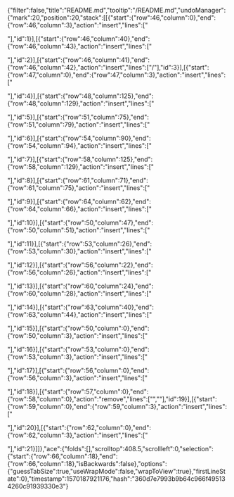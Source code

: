 {"filter":false,"title":"README.md","tooltip":"/README.md","undoManager":{"mark":20,"position":20,"stack":[[{"start":{"row":46,"column":0},"end":{"row":46,"column":3},"action":"insert","lines":["<p>"],"id":1}],[{"start":{"row":46,"column":40},"end":{"row":46,"column":43},"action":"insert","lines":["<p>"],"id":2}],[{"start":{"row":46,"column":41},"end":{"row":46,"column":42},"action":"insert","lines":["/"],"id":3}],[{"start":{"row":47,"column":0},"end":{"row":47,"column":3},"action":"insert","lines":["<p>"],"id":4}],[{"start":{"row":48,"column":125},"end":{"row":48,"column":129},"action":"insert","lines":["</p>"],"id":5}],[{"start":{"row":51,"column":75},"end":{"row":51,"column":79},"action":"insert","lines":["</p>"],"id":6}],[{"start":{"row":54,"column":90},"end":{"row":54,"column":94},"action":"insert","lines":["</p>"],"id":7}],[{"start":{"row":58,"column":125},"end":{"row":58,"column":129},"action":"insert","lines":["</p>"],"id":8}],[{"start":{"row":61,"column":71},"end":{"row":61,"column":75},"action":"insert","lines":["</p>"],"id":9}],[{"start":{"row":64,"column":62},"end":{"row":64,"column":66},"action":"insert","lines":["</p>"],"id":10}],[{"start":{"row":50,"column":47},"end":{"row":50,"column":51},"action":"insert","lines":["</p>"],"id":11}],[{"start":{"row":53,"column":26},"end":{"row":53,"column":30},"action":"insert","lines":["</p>"],"id":12}],[{"start":{"row":56,"column":22},"end":{"row":56,"column":26},"action":"insert","lines":["</p>"],"id":13}],[{"start":{"row":60,"column":24},"end":{"row":60,"column":28},"action":"insert","lines":["</p>"],"id":14}],[{"start":{"row":63,"column":40},"end":{"row":63,"column":44},"action":"insert","lines":["</p>"],"id":15}],[{"start":{"row":50,"column":0},"end":{"row":50,"column":3},"action":"insert","lines":["<p>"],"id":16}],[{"start":{"row":53,"column":0},"end":{"row":53,"column":3},"action":"insert","lines":["<p>"],"id":17}],[{"start":{"row":56,"column":0},"end":{"row":56,"column":3},"action":"insert","lines":["<p>"],"id":18}],[{"start":{"row":57,"column":0},"end":{"row":58,"column":0},"action":"remove","lines":["",""],"id":19}],[{"start":{"row":59,"column":0},"end":{"row":59,"column":3},"action":"insert","lines":["<p>"],"id":20}],[{"start":{"row":62,"column":0},"end":{"row":62,"column":3},"action":"insert","lines":["<p>"],"id":21}]]},"ace":{"folds":[],"scrolltop":408.5,"scrollleft":0,"selection":{"start":{"row":66,"column":18},"end":{"row":66,"column":18},"isBackwards":false},"options":{"guessTabSize":true,"useWrapMode":false,"wrapToView":true},"firstLineState":0},"timestamp":1570187921176,"hash":"360d7e7993b9b64c966f495134260c91939330e3"}